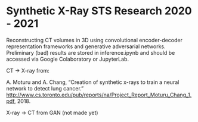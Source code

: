 # Synthetic X-Ray STS Research 2020 - 2021

Reconstructing CT volumes in 3D using convolutional encoder-decoder representation frameworks and generative adversarial networks. Preliminary (bad) results are stored in inference.ipynb and should be accessed via Google Colaboratory or JupyterLab. 

CT -> X-ray from:

A. Moturu and A. Chang, “Creation of synthetic x-rays to train a neural network to detect lung cancer.” http://www.cs.toronto.edu/pub/reports/na/Project_Report_Moturu_Chang_1.pdf, 2018.

X-ray -> CT from GAN (not made yet)

